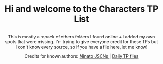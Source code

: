 <body>
  <div align="center">
    <h1>Hi and welcome to the Characters TP List</h1>

<img scr="https://github.com/user-attachments/assets/9de1d9f7-8566-4976-aee0-2a6ee7578cc1)">

<p> This is mostly a repack of others folders I found online + I added my own spots that were missing.
I'm trying to give everyone credit for these TPs but I don't know every source, so if you have a file here, let me know!
</p>

Credits for known authors:
<a href="https://github.com/Minato0211/minato-jsons/blob/main/README.md">Minato JSONs </a> | <a href="https://github.com/Schvis/Share/blob/main/DailyTP.rar"> Daily TP files </a>
    
</body>
